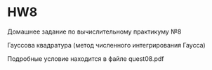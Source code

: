 # HW8
Домашнее задание по вычислительному практикуму №8

Гауссова квадратура
(метод численного интегрирования Гаусса)

Подробные условие находится в файле quest08.pdf
